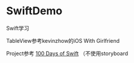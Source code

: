 # SwiftDemo
Swift学习

TableView参考kevinzhow的iOS With Girlfriend


Project参考 [100 Days of Swift](https://link.jianshu.com/?t=http%3A%2F%2Fsamvlu.com%2Findex.html) （不使用storyboard
